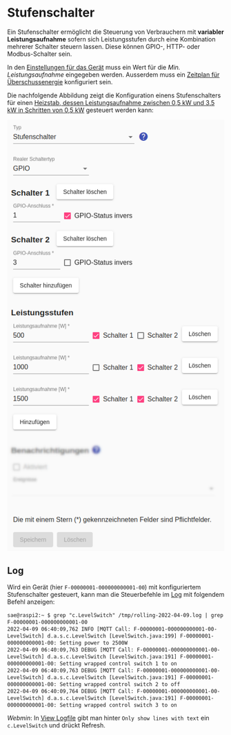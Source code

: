 # Stufenschalter

Ein Stufenschalter ermöglicht die Steuerung von Verbrauchern mit **variabler Leistungsaufnahme** sofern sich Leistungsstufen durch eine Kombination mehrerer Schalter steuern lassen. Diese können GPIO-, HTTP- oder Modbus-Schalter sein.

In den [Einstellungen für das Gerät](Appliance_DE.md) muss ein Wert für die *Min. Leistungsaufnahme* eingegeben werden. Ausserdem muss ein [Zeitplan für Überschussenergie](Schedules_DE.md) konfiguriert sein.

Die nachfolgende Abbildung zeigt die Konfiguration einens Stufenschalters für einen [Heizstab, dessen Leistungsaufnahme zwischen 0,5 kW und 3,5 kW in Schritten von 0,5 kW](https://www.killus-technik.de/de/heizungszubehoer/elektro-heizstaebe/photovoltaik-vario-heizer-0-5-3-5-kw.html) gesteuert werden kann:

![LevelSwitch](../pics/fe/LevelSwitch_DE.png)

## Log
Wird ein Gerät (hier `F-00000001-000000000001-00`) mit konfiguriertem Stufenschalter gesteuert, kann man die Steuerbefehle im [Log](Logging_DE.md) mit folgendem Befehl anzeigen:

```console
sae@raspi2:~ $ grep "c.LevelSwitch" /tmp/rolling-2022-04-09.log | grep F-00000001-000000000001-00
2022-04-09 06:40:09,762 INFO [MQTT Call: F-00000001-000000000001-00-LevelSwitch] d.a.s.c.LevelSwitch [LevelSwitch.java:199] F-00000001-000000000001-00: Setting power to 2500W
2022-04-09 06:40:09,763 DEBUG [MQTT Call: F-00000001-000000000001-00-LevelSwitch] d.a.s.c.LevelSwitch [LevelSwitch.java:191] F-00000001-000000000001-00: Setting wrapped control switch 1 to on
2022-04-09 06:40:09,763 DEBUG [MQTT Call: F-00000001-000000000001-00-LevelSwitch] d.a.s.c.LevelSwitch [LevelSwitch.java:191] F-00000001-000000000001-00: Setting wrapped control switch 2 to off
2022-04-09 06:40:09,764 DEBUG [MQTT Call: F-00000001-000000000001-00-LevelSwitch] d.a.s.c.LevelSwitch [LevelSwitch.java:191] F-00000001-000000000001-00: Setting wrapped control switch 3 to on
```

*Webmin*: In [View Logfile](Logging_DE.md#user-content-webmin-logs) gibt man hinter `Only show lines with text` ein `c.LevelSwitch` und drückt Refresh.